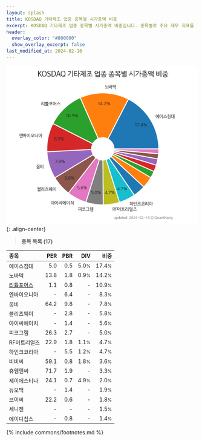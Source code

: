 ```yaml
---
layout: splash
title: KOSDAQ 기타제조 업종 종목별 시가총액 비중
excerpt: KOSDAQ 기타제조 업종 종목별 시가총액 비중입니다. 종목별로 주요 재무 지표를 함께 표시합니다.
header:
  overlay_color: "#800000"
  show_overlay_excerpt: false
last_modified_at: 2024-02-16
---
```



![KOSDAQ 기타제조 업종 종목별 시가총액 비중](/stats/sector/images/kosdaq_업종_기타제조_종목.png){: .align-center}


> **종목 목록 (17)**<a id="list"></a>

| **종목** | **PER** | **PBR** | **DIV** | **비중** |
| :------- | ------: | ------: | ------: | -------: |
| 에이스침대 | 5.0 | 0.5 | 5.0<small>%</small> | 17.4<small>%</small> |
| 노바텍 | 13.8 | 1.8 | 0.9<small>%</small> | 14.2<small>%</small> |
| [리튬포어스](/073570/) | 1.1 | 0.8 | - | 10.9<small>%</small> |
| 엔바이오니아 | - | 6.4 | - | 8.3<small>%</small> |
| 꿈비 | 64.2 | 9.8 | - | 7.8<small>%</small> |
| 블리츠웨이 | - | 2.8 | - | 5.8<small>%</small> |
| 아이씨에이치 | - | 1.4 | - | 5.6<small>%</small> |
| 피코그램 | 26.3 | 2.7 | - | 5.0<small>%</small> |
| RF머트리얼즈 | 22.9 | 1.8 | 1.1<small>%</small> | 4.7<small>%</small> |
| 하인크코리아 | - | 5.5 | 1.2<small>%</small> | 4.7<small>%</small> |
| 비비씨 | 59.1 | 0.8 | 1.8<small>%</small> | 3.6<small>%</small> |
| 휴엠앤씨 | 71.7 | 1.9 | - | 3.3<small>%</small> |
| 제이에스티나 | 24.1 | 0.7 | 4.9<small>%</small> | 2.0<small>%</small> |
| 듀오백 | - | 1.4 | - | 1.9<small>%</small> |
| 브이씨 | 22.2 | 0.6 | - | 1.8<small>%</small> |
| 세니젠 | - | - | - | 1.5<small>%</small> |
| 에이디칩스 | - | 0.8 | - | 1.4<small>%</small> |

{% include commons/footnotes.md %}